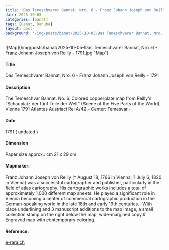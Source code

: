 ```yaml
---
title: "Das Temeschvarer Bannat, Nro. 6 - Franz Johann Joseph von Reilly - 1791"
date: 2025-10-05
categories: [banat]
tags: [Banat, Danube]
layout: post
background: '/img/posts/banat/2025-10-05-Das Temeschvarer Bannat, Nro. 6 - Franz Johann Joseph von Reilly - 1791.jpg'
---
```

![Map](/img/posts/banat/2025-10-05-Das Temeschvarer Bannat, Nro. 6 - Franz Johann Joseph von Reilly - 1791.jpg "Map")
#### Title ####
Das Temeschvarer Bannat, Nro. 6 - Franz Johann Joseph von Reilly - 1791

#### Description ####
The Temeschvar Bannat. No. 6. Colored copperplate map from Reilly's "Schauplatz der fünf Teile der Welt" (Scene of the Five Parts of the World). Vienna 1791
Atlantes Austriaci Rei A/42.- Center: Temesvar.- 

#### Date ####
1791 ( undated )

#### Dimension ####
Paper size approx.: cm 21 x 29 cm

#### Mapmaker: ####
Franz Johann Joseph von Reilly (* August 18, 1766 in Vienna; ? July 6, 1820 in Vienna) was a successful cartographer and publisher, particularly in the field of atlas cartography. 
His cartographic works includes a total of approximately 1,000 different map sheets. He played a significant role in Vienna becoming a center of commercial cartographic production in the German-speaking world in the late 18th and early 19th centuries.- With place underlining and 3 manuscript additions to the map image, a small collection stamp on the right below the map, wide-margined copy.# Engraved map with contemporary coloring.

#### Reference: ####
<p><a href="https://doi.org/10.3931/e-rara-128558">e-rara.ch</a></p>